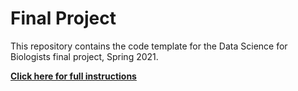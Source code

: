 # Final Project

This repository contains the code template for the Data Science for Biologists final project, Spring 2021.

[**Click here for full instructions**](https://sjspielman.github.io/datascience_for_biologists/homeworks/project/project_proposal_intructions.html)
